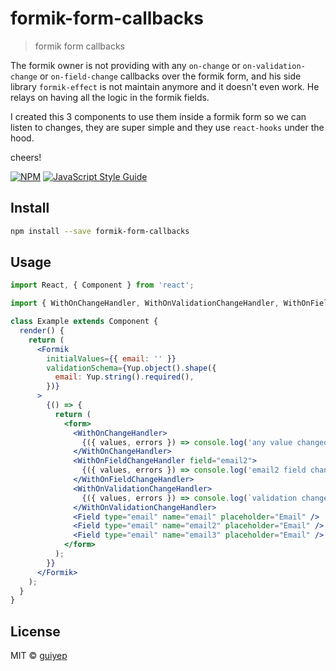 # formik-form-callbacks

> formik form callbacks

The formik owner is not providing with any `on-change` or `on-validation-change` or `on-field-change` callbacks over the formik form, and his side library `formik-effect` is not maintain anymore and it doesn't even work. He relays on having all the logic in the formik fields.

I created this 3 components to use them inside a formik form so we can listen to changes, they are super simple and they use `react-hooks` under the hood.

cheers!

[![NPM](https://img.shields.io/npm/v/formik-form-callbacks.svg)](https://www.npmjs.com/package/formik-form-callbacks) [![JavaScript Style Guide](https://img.shields.io/badge/code_style-standard-brightgreen.svg)](https://standardjs.com)

## Install

```bash
npm install --save formik-form-callbacks
```

## Usage

```jsx
import React, { Component } from 'react';

import { WithOnChangeHandler, WithOnValidationChangeHandler, WithOnFieldChangeHandler } from 'formik-form-callbacks';

class Example extends Component {
  render() {
    return (
      <Formik
        initialValues={{ email: '' }}
        validationSchema={Yup.object().shape({
          email: Yup.string().required(),
        })}
      >
        {() => {
          return (
            <form>
              <WithOnChangeHandler>
                {({ values, errors }) => console.log('any value changed', errors, values)}
              </WithOnChangeHandler>
              <WithOnFieldChangeHandler field="email2">
                {({ values, errors }) => console.log('email2 field changed', errors, values)}
              </WithOnFieldChangeHandler>
              <WithOnValidationChangeHandler>
                {({ values, errors }) => console.log(`validation changed`, errors, values)}
              </WithOnValidationChangeHandler>
              <Field type="email" name="email" placeholder="Email" />
              <Field type="email" name="email2" placeholder="Email" />
              <Field type="email" name="email3" placeholder="Email" />
            </form>
          );
        }}
      </Formik>
    );
  }
}
```

## License

MIT © [guiyep](https://github.com/guiyep)
